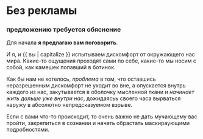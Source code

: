 # Без рекламы

### предложению требуется обяснение

Для начала **я предлагаю вам поговорить**.

И я, и {{ вы | capitalize }} испытываем дискомфорт от окружающего нас мира. Какие-то ощущения проходят сами по себе, какие-то мы носим с собой, как камешек попавший в ботинок.

Как бы нам не хотелось, *проблема* в том, что оставшись неразрешенным дискомфорт не уходит во вне, а опускается внутрь каждого из нас, закутывается в оболочку мысленной ткани и _начинает жить дальше уже внутри нас_, дожидаясьь своего часа вырваться наружу в абсолютно непредсказуемом взрыве.

Если с вами что-то происходит, то очень важно не дать мучающему вас пройти, закрепиться в сознании и начать обрастать маскираующими подробностями.
